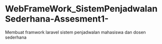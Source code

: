 # WebFrameWork_SistemPenjadwalanSederhana-Assesment1-
Membuat framwork laravel sistem penjadwalan mahasiswa dan dosen sederhana
